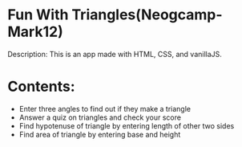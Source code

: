 # Fun With Triangles(Neogcamp-Mark12)

Description: This is an app made with HTML, CSS, and vanillaJS.

# Contents:

- Enter three angles to find out if they make a triangle
- Answer a quiz on triangles and check your score
- Find hypotenuse of triangle by entering length of other two sides
- Find area of triangle by entering base and height

